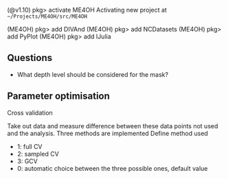 (@v1.10) pkg> activate ME4OH
  Activating new project at `~/Projects/ME4OH/src/ME4OH`

(ME4OH) pkg> add DIVAnd
(ME4OH) pkg> add NCDatasets
(ME4OH) pkg> add PyPlot
(ME4OH) pkg> add IJulia

## Questions

- What depth level should be considered for the mask?

## Parameter optimisation

Cross validation

Take out data and measure difference between these data points not used and the analysis. Three methods are implemented
Define method used

* 1: full CV
* 2: sampled CV
* 3: GCV
* 0: automatic choice between the three possible ones, default value




